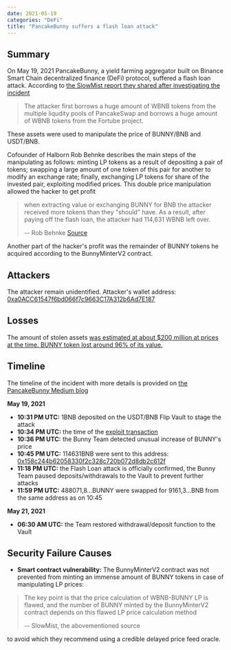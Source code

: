 ```yaml
---
date: 2021-05-19
categories: "DeFi"
title: "PancakeBunny suffers a flash loan attack"
---
```


## Summary

On May 19, 2021 PancakeBunny, a yield farming aggregator built on Binance Smart Chain decentralized finance (DeFi) protocol, suffered a flash loan attack. According to [the SlowMist report they shared after investigating the incident](https://slowmist.medium.com/slowmist-pancakebunny-hack-analysis-4a708e284693) 
> The attacker first borrows a huge amount of WBNB tokens from the multiple liqudity pools of PancakeSwap and borrows a huge amount of WBNB tokens from the Fortube project.
>
These assets were used to manipulate the price of BUNNY/BNB and USDT/BNB.

Cofounder of Halborn Rob Behnke describes the main steps of the manipulating as follows: minting LP tokens as a result of depositing a pair of tokens; swapping a large amount of one token of this pair for another to modify an exchange rate; finally, exchanging LP tokens for share of the invested pair, exploiting modified prices. This double price manipulation allowed the hacker to get profit 
> when extracting value or exchanging BUNNY for BNB the attacker received more tokens than they "should" have. As a result, after paying off the flash loan, the attacker had 114,631 WBNB left over.
>
> -- Rob Behnke
[Source](https://www.halborn.com/blog/post/explained-the-pancakebunny-protocol-hack-may-2021)
>
Another part of the hacker's profit was the remainder of BUNNY tokens he acquired according to the BunnyMinterV2 contract.

## Attackers

The attacker remain unidentified. 
Attacker's wallet address:
[0xa0ACC61547f6bd066f7c9663C17A312b6Ad7E187](https://bscscan.com/address/0xa0acc61547f6bd066f7c9663c17a312b6ad7e187)

## Losses

The amount of stolen assets [was estimated at about $200 million at prices at the time. BUNNY token lost around 96% of its value.](https://cointelegraph.com/news/pancakebunny-tanks-96-following-200m-flash-loan-exploit)

## Timeline

The timeline of the incident with more details is provided on [the PancakeBunny Medium blog](https://pancakebunny.medium.com/hello-bunny-fam-a7bf0c7a07ba)

**May 19, 2021**
- **10:31 PM UTC:** 1BNB deposited on the USDT/BNB Flip Vault to stage the attack
- **10:34 PM UTC:** the time of the [exploit transaction](https://bscscan.com/tx/0x897c2de73dd55d7701e1b69ffb3a17b0f4801ced88b0c75fe1551c5fcce6a979)
- **10:36 PM UTC:** the Bunny Team detected unusual increase of BUNNY's price
- **10:45 PM UTC:** 114631BNB were sent to this address: [0x158c244b62058330f2c328c720b072d8db2c612f](https://bscscan.com/address/0x158c244b62058330f2c328c720b072d8db2c612f)
- **11:18 PM UTC:** the Flash Loan attack is officially confirmed, the Bunny Team paused deposits/withdrawals to the Vault to prevent further attacks
- **11:59 PM UTC:** 488071,8...BUNNY were swapped for 9161,3...BNB from the same address as on 10:45

**May 21, 2021**
- **06:30 AM UTC:** the Team restored withdrawal/deposit function to the Vault

## Security Failure Causes

- **Smart contract vulnerability:** The BunnyMinterV2 contract was not prevented from minting an immense amount of BUNNY tokens in case of manipulating LP prices:
> The key point is that the price calculation of WBNB-BUNNY LP is flawed, and the number of BUNNY minted by the BunnyMinterV2 contract depends on this flawed LP price calculation method
> 
> -- SlowMist, the abovementioned source
> 
to avoid which they recommend using a credible delayed price feed oracle.
